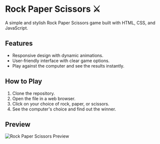 # Rock Paper Scissors ⚔️

A simple and stylish Rock Paper Scissors game built with HTML, CSS, and JavaScript.

## Features

- Responsive design with dynamic animations.
- User-friendly interface with clear game options.
- Play against the computer and see the results instantly.

## How to Play

1. Clone the repository.
2. Open the file in a web browser.
3. Click on your choice of rock, paper, or scissors.
4. See the computer's choice and find out the winner.

## Preview

![Rock Paper Scissors Preview](https://github.com/aTh1ef/Rapid-Rock-Paper-Scissors/assets/112499626/9fb2b951-6282-4f78-abb3-d37a540fd278)

